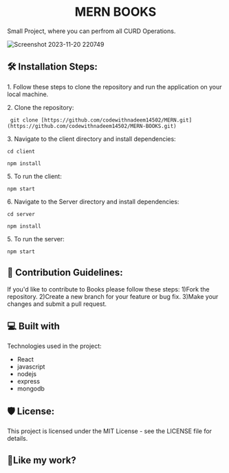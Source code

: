 <h1 align="center" id="title">MERN BOOKS</h1>

<p id="description">Small Project, where you can perfrom all CURD Operations.</p>

![Screenshot 2023-11-20 220749](https://github.com/codewithnadeem14502/MERN-BOOKS/assets/105824474/f22eb378-deb4-46f1-b0f9-118a180c8bcf)


<h2>🛠️ Installation Steps:</h2>

<p>1. Follow these steps to clone the repository and run the application on your local machine.</p>

<p>2. Clone the repository:</p>

```
 git clone [https://github.com/codewithnadeem14502/MERN.git](https://github.com/codewithnadeem14502/MERN-BOOKS.git)
```

<p>3. Navigate to the client directory and install dependencies:</p>

```
cd client 
```

```
npm install
```

<p>5. To run the client:</p>

```
npm start
```

<p>6. Navigate to the Server directory and install dependencies:</p>

```
cd server 
```

```
npm install
```

<p>5. To run the server:</p>

```
npm start
```


<h2>🍰 Contribution Guidelines:</h2>

If you'd like to contribute to Books please follow these steps: 
1)Fork the repository. 
2)Create a new branch for your feature or bug fix. 
3)Make your changes and submit a pull request.

  
  
<h2>💻 Built with</h2>

Technologies used in the project:

*   React
*   javascript
*   nodejs
*   express
*   mongodb

<h2>🛡️ License:</h2>

This project is licensed under the MIT License - see the LICENSE file for details.

<h2>💖Like my work?</h2>
